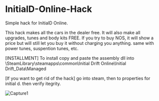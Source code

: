 # InitialD-Online-Hack
Simple hack for InitialD Online. 

This hack makes all the cars in the dealer free. It will also make all upgrades, tunes and body kits FREE. If you try to buy NOS, it will show a price but will still let you buy it without charging you anything. same with power tunes, suspention tunes, etc.



[INSTALLMENT]
To install
  copy and paste the assembly dll into \SteamLibrary\steamapps\common\Initial Drift Online\Initial Drift_Data\Managed 
  
  [If you want to get rid of the hack] go into steam, then to properties for initial d. then verify itegrity.



![Capture1](https://user-images.githubusercontent.com/97774036/149607753-92822dc9-1ecb-4a77-b59b-ad1562f967f6.PNG)
